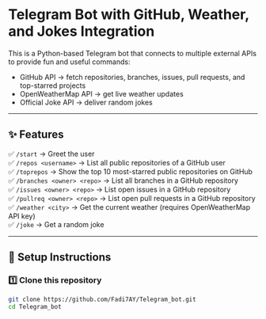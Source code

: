 # Telegram Bot with GitHub, Weather, and Jokes Integration

This is a Python-based Telegram bot that connects to multiple external APIs to provide fun and useful commands:
- GitHub API → fetch repositories, branches, issues, pull requests, and top-starred projects
- OpenWeatherMap API → get live weather updates
- Official Joke API → deliver random jokes

---

## ✨ Features

✅ `/start` → Greet the user  
✅ `/repos <username>` → List all public repositories of a GitHub user  
✅ `/toprepos` → Show the top 10 most-starred public repositories on GitHub  
✅ `/branches <owner> <repo>` → List all branches in a GitHub repository  
✅ `/issues <owner> <repo>` → List open issues in a GitHub repository  
✅ `/pullreq <owner> <repo>` → List open pull requests in a GitHub repository  
✅ `/weather <city>` → Get the current weather (requires OpenWeatherMap API key)  
✅ `/joke` → Get a random joke

---

## 🚀 Setup Instructions

### 1️⃣ Clone this repository

```bash
git clone https://github.com/Fadi7AY/Telegram_bot.git
cd Telegram_bot

